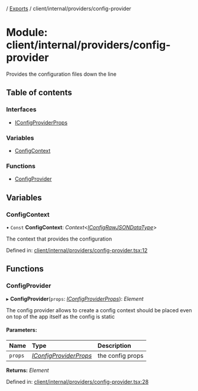 [](../README.md) / [Exports](../modules.md) / client/internal/providers/config-provider

# Module: client/internal/providers/config-provider

Provides the configuration files down the line

## Table of contents

### Interfaces

- [IConfigProviderProps](../interfaces/client_internal_providers_config_provider.iconfigproviderprops.md)

### Variables

- [ConfigContext](client_internal_providers_config_provider.md#configcontext)

### Functions

- [ConfigProvider](client_internal_providers_config_provider.md#configprovider)

## Variables

### ConfigContext

• `Const` **ConfigContext**: *Context*<[*IConfigRawJSONDataType*](../interfaces/config.iconfigrawjsondatatype.md)\>

The context that provides the configuration

Defined in: [client/internal/providers/config-provider.tsx:12](https://github.com/onzag/itemize/blob/55e63f2c/client/internal/providers/config-provider.tsx#L12)

## Functions

### ConfigProvider

▸ **ConfigProvider**(`props`: [*IConfigProviderProps*](../interfaces/client_internal_providers_config_provider.iconfigproviderprops.md)): *Element*

The config provider allows to create a config context
should be placed even on top of the app itself
as the config is static

#### Parameters:

Name | Type | Description |
:------ | :------ | :------ |
`props` | [*IConfigProviderProps*](../interfaces/client_internal_providers_config_provider.iconfigproviderprops.md) | the config props    |

**Returns:** *Element*

Defined in: [client/internal/providers/config-provider.tsx:28](https://github.com/onzag/itemize/blob/55e63f2c/client/internal/providers/config-provider.tsx#L28)
